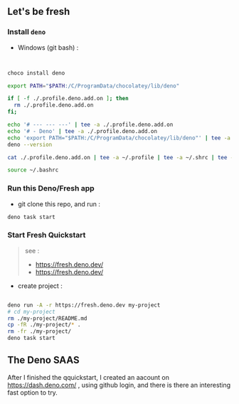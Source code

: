 ## Let's be fresh


### Install `deno`

* Windows (git bash) : 

```bash


choco install deno

export PATH="$PATH:/C/ProgramData/chocolatey/lib/deno"

if [ -f ./.profile.deno.add.on ]; then 
  rm ./.profile.deno.add.on 
fi;

echo '# --- --- ---' | tee -a ./.profile.deno.add.on 
echo '# - Deno' | tee -a ./.profile.deno.add.on 
echo 'export PATH="$PATH:/C/ProgramData/chocolatey/lib/deno"' | tee -a ./.profile.deno.add.on 
deno --version

cat ./.profile.deno.add.on | tee -a ~/.profile | tee -a ~/.shrc | tee -a ~/.bashrc

source ~/.bashrc
```


### Run this Deno/Fresh app

* git clone this repo, and run : 

```bash
deno task start
```

### Start Fresh Quickstart

> see : 
> * https://fresh.deno.dev/
> * https://fresh.deno.dev/


* create project : 

```bash

deno run -A -r https://fresh.deno.dev my-project
# cd my-project
rm ./my-project/README.md
cp -fR ./my-project/* .
rm -fr ./my-project/
deno task start
```

## The Deno SAAS

After I finished the qquickstart, I created an aacount on https://dash.deno.com/ , using github login, and there is there an interesting fast option to try.